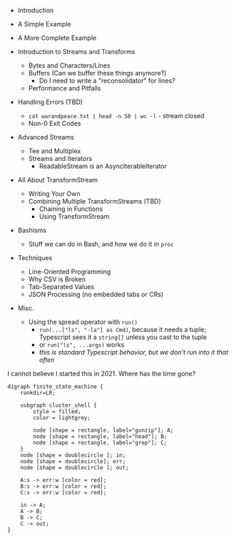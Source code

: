 - Introduction
- A Simple Example
- A More Complete Example
- Introduction to Streams and Transforms
  - Bytes and Characters/Lines
  - Buffers (Can we buffer these things anymore?)
    - Do I need to write a "reconsolidator" for lines?
  - Performance and Pitfalls
- Handling Errors (TBD)
  - `cat warandpeace.txt | head -n 50 | wc -l` - stream closed
  - Non-0 Exit Codes
- Advanced Streams
  - Tee and Multiplex
  - Streams and Iterators
    - ReadableStream is an AsyncIterableIterator
- All About TransformStream
  - Writing Your Own
  - Combining Multiple TransformStreams (TBD)
    - Chaining in Functions
    - Using TransformStream
- Bashisms
  - Stuff we can do in Bash, and how we do it in `proc`
- Techniques
  - Line-Oriented Programming
  - Why CSV is Broken
  - Tab-Separated Values
  - JSON Processing (no embedded tabs or CRs)

- Misc.
  - Using the spread operator with `run()`
    - `run(...["ls", "-la"] as Cmd)`, because it needs a tuple; Typescript sees
      it a `string[]` unless you cast to the tuple
    - or `run("ls", ...args)` works
    - _this is standard Typescript behavior, but we don't run into it that
      often_

I cannot believe I started this in 2021. Where has the time gone?

```graphviz
digraph finite_state_machine {
    rankdir=LR;
    
    subgraph cluster_shell {
        style = filled;
        color = lightgrey;

        node [shape = rectangle, label="gunzip"]; A;
        node [shape = rectangle, label="head"]; B;
        node [shape = rectangle, label="grep"]; C;
    }
    node [shape = doublecircle ]; in;
    node [shape = doublecircle]; err;
    node [shape = doublecircle ]; out;

    A:s -> err:w [color = red];
    B:s -> err:w [color = red];
    C:s -> err:w [color = red];

    in -> A;
    A -> B;
    B -> C;
    C -> out;
}
```
